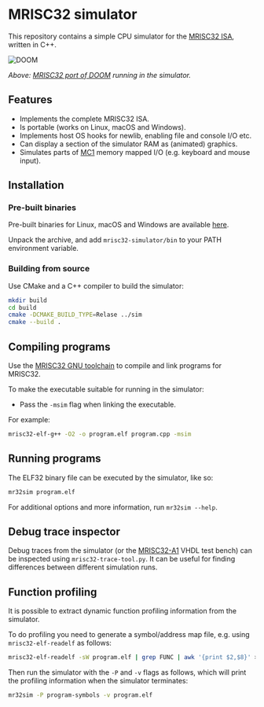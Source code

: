 # MRISC32 simulator

This repository contains a simple CPU simulator for the [MRISC32 ISA](https://github.com/mrisc32/mrisc32), written in C++.

![DOOM](https://mrisc32.bitsnbites.eu/media/mrisc32-doom-demo.gif)

*Above: [MRISC32 port of DOOM](https://github.com/mbitsnbites/mc1-doom) running in the simulator.*

## Features

* Implements the complete MRISC32 ISA.
* Is portable (works on Linux, macOS and Windows).
* Implements host OS hooks for newlib, enabling file and console I/O etc.
* Can display a section of the simulator RAM as (animated) graphics.
* Simulates parts of [MC1](https://github.com/mrisc32/mc1) memory mapped I/O (e.g. keyboard and mouse input).

## Installation

### Pre-built binaries

Pre-built binaries for Linux, macOS and Windows are available [here](https://github.com/mrisc32/mrisc32-simulator/releases/latest).

Unpack the archive, and add `mrisc32-simulator/bin` to your PATH environment variable.

### Building from source

Use CMake and a C++ compiler to build the simulator:

```bash
mkdir build
cd build
cmake -DCMAKE_BUILD_TYPE=Relase ../sim
cmake --build .
```

## Compiling programs

Use the [MRISC32 GNU toolchain](https://github.com/mrisc32/mrisc32-gnu-toolchain) to compile and link programs for MRISC32.

To make the executable suitable for running in the simulator:

* Pass the `-msim` flag when linking the executable.

For example:

```bash
mrisc32-elf-g++ -O2 -o program.elf program.cpp -msim
```

## Running programs

The ELF32 binary file can be executed by the simulator, like so:

```bash
mr32sim program.elf
```

For additional options and more information, run `mr32sim --help`.

## Debug trace inspector

Debug traces from the simulator (or the [MRISC32-A1](https://github.com/mrisc32/mrisc32-a1) VHDL test bench) can be inspected using `mrisc32-trace-tool.py`. It can be useful for finding differences between different simulation runs.

## Function profiling

It is possible to extract dynamic function profiling information from the simulator.

To do profiling you need to generate a symbol/address map file, e.g. using `mrisc32-elf-readelf` as follows:

```bash
mrisc32-elf-readelf -sW program.elf | grep FUNC | awk '{print $2,$8}' > program-symbols
```

Then run the simulator with the `-P` and `-v` flags as follows, which will print the profiling information when the simulator terminates:

```bash
mr32sim -P program-symbols -v program.elf
```
